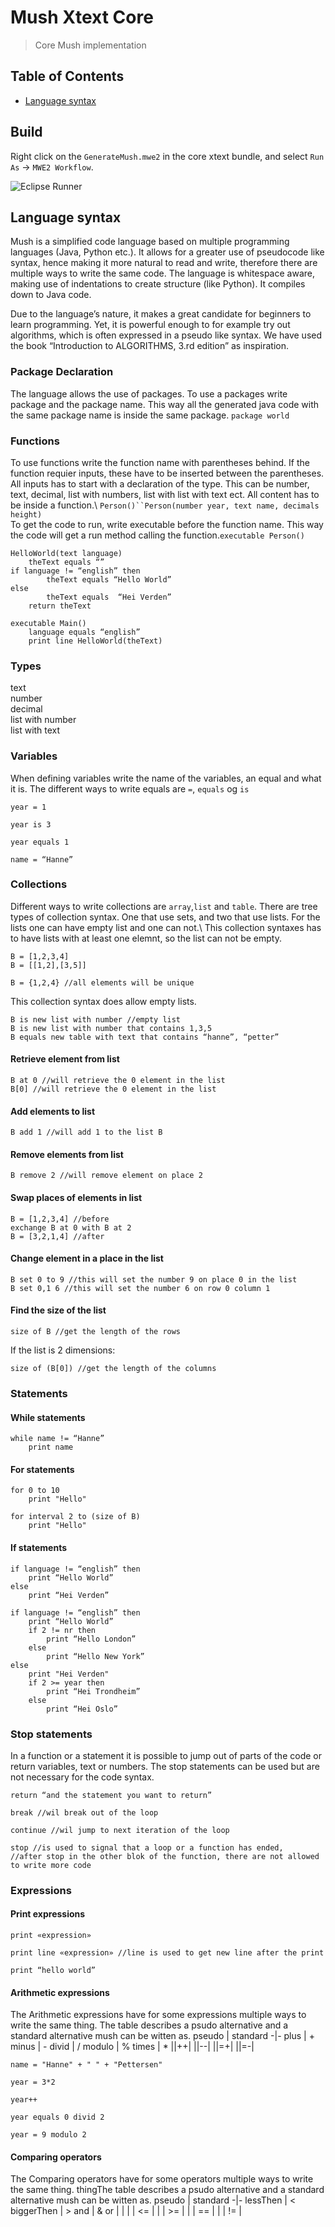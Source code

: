# Mush Xtext Core

> Core Mush implementation

## Table of Contents
- [Language syntax](#Language-syntax)

## Build
Right click on the `GenerateMush.mwe2` in the core xtext bundle, and select `Run As` -> `MWE2 Workflow`.

![Eclipse Runner](assets/mwe2-workflow.png)

## Language syntax
Mush is a simplified code language based on multiple programming languages (Java, Python etc.). It allows for a greater use of pseudocode like syntax, hence making it more natural to read and write, therefore there are multiple ways to write the same code. The language is whitespace aware, making use of indentations to create structure (like Python). It compiles down to Java code. 

Due to the language’s nature, it makes a great candidate for beginners to learn programming. Yet, it is powerful enough to for example try out algorithms, which is often expressed in a pseudo like syntax. We have used the book “Introduction to ALGORITHMS, 3.rd edition” as inspiration. 


### Package Declaration
The language allows the use of packages. To use a packages write package and the package name. This way all the generated java code with the same package name is inside the same package. ```package world```

### Functions
To use functions write the function name with parentheses behind. If the function requier inputs, these have to be inserted between the parentheses. All inputs has to start with a declaration of the type. This can be number, text, decimal, list with numbers, list with list with text ect. All content has to be inside a function.\ 
`Person()``Person(number year, text name, decimals height)`\
To get the code to run, write executable before the function name. This way the code will get a run method calling the function.`executable Person()`

```
HelloWorld(text language)
	theText equals “”
if language != “english” then
		theText equals “Hello World”
else
		theText equals  “Hei Verden”
	return theText

executable Main()
	language equals “english”
	print line HelloWorld(theText)

```
### Types
text \
number \
decimal \
list with number \
list with text


### Variables 
When defining variables write the name of the variables, an equal and what it is. The different ways to write equals are `=`, `equals` og `is`
```
year = 1
```
```
year is 3
```
```
year equals 1
```
```
name = “Hanne”
```

### Collections
Different ways to write collections are `array`,`list` and `table`. There are tree types of collection syntax. One that use sets, and two that use lists. For the lists one can have empty list and one can not.\ 
This collection syntaxes has to have lists with at least one elemnt, so the list can not be empty.
```
B = [1,2,3,4]
B = [[1,2],[3,5]]
```
```
B = {1,2,4} //all elements will be unique
```
This collection syntax does allow empty lists.
```
B is new list with number //empty list
B is new list with number that contains 1,3,5
B equals new table with text that contains “hanne”, “petter”
```
#### Retrieve element from list
```
B at 0 //will retrieve the 0 element in the list
B[0] //will retrieve the 0 element in the list
```

#### Add elements to list
```
B add 1 //will add 1 to the list B
```
#### Remove elements from list
```
B remove 2 //will remove element on place 2
```
#### Swap places of elements in list
```
B = [1,2,3,4] //before
exchange B at 0 with B at 2
B = [3,2,1,4] //after
```

#### Change element in a place in the list
```
B set 0 to 9 //this will set the number 9 on place 0 in the list
B set 0,1 6 //this will set the number 6 on row 0 column 1
```
#### Find the size of the list
```
size of B //get the length of the rows
```
If the list is 2 dimensions:
```
size of (B[0]) //get the length of the columns
```

### Statements

#### While statements
```
while name != “Hanne”
	print name
```
#### For statements
```
for 0 to 10
	print "Hello"
```

```
for interval 2 to (size of B) 
	print "Hello"
```
#### If statements
```
if language != “english” then
	print “Hello World”
else
	print “Hei Verden”
```

```
if language != “english” then
	print “Hello World”
	if 2 != nr then
		print “Hello London”
	else
		print “Hello New York”
else 
	print "Hei Verden"
	if 2 >= year then
		print “Hei Trondheim”
	else
		print “Hei Oslo”

```

### Stop statements
In a function or a statement it is possible to jump out of parts of the code or return variables, text or numbers. The stop statements can be used but are not necessary for the code syntax.

```
return “and the statement you want to return” 
```
```
break //wil break out of the loop
```
```
continue //wil jump to next iteration of the loop
```
```
stop //is used to signal that a loop or a function has ended, 
//after stop in the other blok of the function, there are not allowed to write more code
```

### Expressions
#### Print expressions
```
print «expression»
```
```
print line «expression» //line is used to get new line after the print
```
```
print “hello world”
```

#### Arithmetic expressions
The Arithmetic expressions have for some expressions multiple ways to write the same thing. The table describes a psudo alternative and a standard alternative mush can be witten as.
 pseudo | standard 
 -|-
 plus | + 
 minus | - 
 divid | / 
 modulo | % 
 times | * 
 ||++|
 ||--|
 ||=+|
 ||=-|
 ```
 name = "Hanne" + " " + "Pettersen"
 ```
```
year = 3*2
```
```
year++
```
```
year equals 0 divid 2
```
```
year = 9 modulo 2
```
 
#### Comparing operators
The Comparing  operators have for some operators multiple ways to write the same thing. thingThe table describes a psudo alternative and a standard alternative mush can be witten as.
 pseudo | standard 
 -|-
lessThen | <
biggerThen | >
and | &
or | \|
| | <= | 
| | >= | 
| | == |
| | != |





